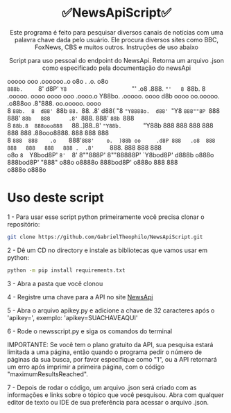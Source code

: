 <h1 align="center"> ✅NewsApiScript✅</h1>
<p align="center">Este programa é feito para pesquisar diversos canais de notícias com uma palavra chave dada pelo usuário. Ele procura diversos sites como BBC, FoxNews, CBS e muitos outros. Instruções de uso abaixo</p>
<p align="center">Script para uso pessoal do endpoint do NewsApi. Retorna um arquivo .json como especificado pela documentação do newsApi</p>

ooooo      ooo                                      .oooooo..o                     o8o                 .         .o.                   o8o  
`888b.     `8'                                     d8P'    `Y8                     `"'               .o8        .888.                  `"'  
 8 `88b.    8   .ooooo.  oooo oooo    ooo  .oooo.o Y88bo.       .ooooo.  oooo d8b oooo  oo.ooooo.  .o888oo     .8"888.     oo.ooooo.  oooo  
 8   `88b.  8  d88' `88b  `88. `88.  .8'  d88(  "8  `"Y8888o.  d88' `"Y8 `888""8P `888   888' `88b   888      .8' `888.     888' `88b `888  
 8     `88b.8  888ooo888   `88..]88..8'   `"Y88b.       `"Y88b 888        888      888   888   888   888     .88ooo8888.    888   888  888  
 8       `888  888    .o    `888'`888'    o.  )88b oo     .d8P 888   .o8  888      888   888   888   888 .  .8'     `888.   888   888  888  
o8o        `8  `Y8bod8P'     `8'  `8'     8""888P' 8""88888P'  `Y8bod8P' d888b    o888o  888bod8P'   "888" o88o     o8888o  888bod8P' o888o 
                                                                                         888                                888             
                                                                                        o888o                              o888o            
                                                                                                                                            


# Uso deste script
1 - Para usar esse script python primeiramente você precisa clonar o repositório: 
```bash
git clone https://github.com/GabrielTheophilo/NewsApiScript.git
```

2 - Dê um CD no directory e instale as bibliotecas que vamos usar em python:
```bash
python -m pip install requirements.txt
```

3 - Abra a pasta que você clonou

4 - Registre uma chave para a API no site [NewsApi](https://newsapi.org/)

5 - Abra o arquivo apikey.py e adicione a chave de 32 caracteres após o 'apikey=', exemplo: 'apikey=SUACHAVEAQUI'

6 - Rode o newsscript.py e siga os comandos do terminal

IMPORTANTE: Se você tem o plano gratuito da API, sua pesquisa estará limitada a uma página, então quando o programa pedir o número de páginas da sua busca, por favor especifique como "1", ou a API retornará um erro após imprimir a primeira página, com o código "maximumResultsReached".

7 - Depois de rodar o código, um arquivo .json será criado com as informações e links sobre o tópico que você pesquisou. Abra com qualquer editor de texto ou IDE de sua preferência para acessar o arquivo .json.


